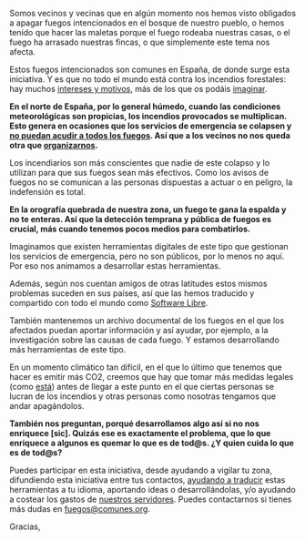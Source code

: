 Somos vecinos y vecinas que en algún momento nos hemos visto obligados a apagar fuegos intencionados en el bosque de nuestro pueblo, o hemos tenido que hacer las maletas porque el fuego rodeaba nuestras casas, o el fuego ha arrasado nuestras fincas, o que simplemente este tema nos afecta.

<div title="Foto de @lau_duart">
<section class="py-5 bg-image-about-full">
</section>
</div>

Estos fuegos intencionados son comunes en España, de donde surge esta iniciativa. Y es que no todo el mundo está contra los incendios forestales: hay muchos [intereses y motivos](http://www.naturalezacantabrica.es/2015/12/el-infierno-en-asturies-quien-quema-el.html), más de los que os podáis [imaginar](http://ctxt.es/es/20170906/Politica/14827/ctxt-incendios-corrupci%C3%B3n-portugal-Avialsa-Faasa.htm).

**En el norte de España, por lo general húmedo, cuando las condiciones meteorológicas son propicias, los incendios provocados se multiplican. Esto genera en ocasiones que los servicios de emergencia se colapsen y [no puedan acudir a todos los fuegos](https://www.elconfidencial.com/espana/galicia/2017-10-16/incendios-galicia-asturias-redes-sociales-vecinos-ayuda_1461470/). Así que a los vecinos no nos queda otra que [organizarnos](https://elpais.com/elpais/2017/10/17/inenglish/1508231214_008450.html).**

Los incendiarios son más conscientes que nadie de este colapso y lo utilizan para que sus fuegos sean más efectivos. Como los avisos de fuegos no se comunican a las personas dispuestas a actuar o en peligro, la indefensión es total.

**En la orografía quebrada de nuestra zona, un fuego te gana la espalda y no te enteras. Así que la detección temprana y pública de fuegos es crucial, más cuando tenemos pocos medios para combatirlos.**

Imaginamos que existen herramientas digitales de este tipo que gestionan los servicios de emergencia, pero no son públicos, por lo menos no aquí. Por eso nos animamos a desarrollar estas herramientas.

Además, según nos cuentan amigos de otras latitudes estos mismos problemas suceden en sus países, así que las hemos traducido y compartido con todo el mundo como [Software Libre](https://github.com/comunes/todos-contra-el-fuego).

También mantenemos un archivo documental de los fuegos en el que los afectados puedan aportar información y así ayudar, por ejemplo, a la investigación sobre las causas de cada fuego. Y estamos desarrollando más herramientas de este tipo.

En un momento climático tan difícil, en el que lo último que tenemos que hacer es emitir más CO2, creemos que hay que tomar más medidas legales (como [está](https://www.ecologistasenaccion.org/article35834.html)) antes de llegar a este punto en el que ciertas personas se lucran de los incendios y otras personas como nosotras tengamos que andar apagándolos.

**También nos preguntan, porqué desarrollamos algo así si no nos enriquece [sic]. Quizás ese es exactamente el problema, que lo que enriquece a algunos es quemar lo que es de tod@s. ¿Y quien cuida lo que es de tod@s?**

Puedes participar en esta iniciativa, desde ayudando a vigilar tu zona, difundiendo esta iniciativa entre tus contactos, [ayudando a traducir](https://translate.comunes.org/projects/todos-contra-el-fuego/) estas herramientas a tu idioma, aportando ideas o desarrollándolas, y/o ayudando a costear los gastos de [nuestros servidores](https://comunes.org/donate). Puedes contactarnos si tienes más dudas en [fuegos@comunes.org](mailto:fuegos@comunes.org).

Gracias,
